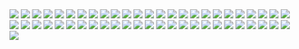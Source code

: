 <img src=image--000.jpg />
<img src=image--001.jpg />
<img src=image--002.jpg />
<img src=image--003.jpg />
<img src=image--004.jpg />
<img src=image--005.jpg />
<img src=image--006.jpg />
<img src=image--007.jpg />
<img src=image--008.jpg />
<img src=image--009.jpg />
<img src=image--010.jpg />
<img src=image--011.jpg />
<img src=image--012.jpg />
<img src=image--013.jpg />
<img src=image--014.jpg />
<img src=image--015.jpg />
<img src=image--016.jpg />
<img src=image--017.jpg />
<img src=image--018.jpg />
<img src=image--019.jpg />
<img src=image--020.jpg />
<img src=image--021.jpg />
<img src=image--022.jpg />
<img src=image--023.jpg />
<img src=image--024.jpg />
<img src=image--025.jpg />
<img src=image--026.jpg />
<img src=image--027.jpg />
<img src=image--028.jpg />
<img src=image--029.jpg />
<img src=image--030.jpg />
<img src=image--031.jpg />
<img src=image--032.jpg />
<img src=image--033.jpg />
<img src=image--034.jpg />
<img src=image--035.jpg />
<img src=image--036.jpg />
<img src=image--037.jpg />
<img src=image--038.jpg />
<img src=image--039.jpg />
<img src=image--040.jpg />
<img src=image--041.jpg />
<img src=image--042.jpg />
<img src=image--043.jpg />
<img src=image--044.jpg />
<img src=image--045.jpg />
<img src=image--046.jpg />
<img src=image--047.jpg />
<img src=image--048.jpg />
<img src=image--049.jpg />
<img src=image--.jpg />
